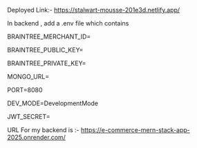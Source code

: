 

Deployed Link:- https://stalwart-mousse-201e3d.netlify.app/



In backend , add a .env file which contains

BRAINTREE_MERCHANT_ID=

BRAINTREE_PUBLIC_KEY=

BRAINTREE_PRIVATE_KEY=

MONGO_URL=

PORT=8080

DEV_MODE=DevelopmentMode

JWT_SECRET=




URL For my backend is :- https://e-commerce-mern-stack-app-2025.onrender.com/
